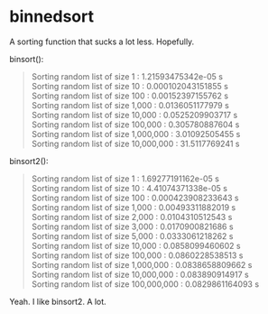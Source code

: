 binnedsort
==========

A sorting function that sucks a lot less. Hopefully.

binsort():

>Sorting random list of size          1 :  1.21593475342e-05 s  
>Sorting random list of size         10 :  0.000102043151855 s  
>Sorting random list of size        100 :  0.00152397155762 s  
>Sorting random list of size      1,000 :  0.0136051177979 s  
>Sorting random list of size     10,000 :  0.0525209903717 s  
>Sorting random list of size    100,000 :  0.305780887604 s  
>Sorting random list of size  1,000,000 :  3.01092505455 s  
>Sorting random list of size 10,000,000 :  31.5117769241 s  

binsort2():

>Sorting random list of size           1 :  1.69277191162e-05 s  
>Sorting random list of size          10 :  4.41074371338e-05 s  
>Sorting random list of size         100 :  0.000423908233643 s  
>Sorting random list of size       1,000 :  0.00493311882019 s  
>Sorting random list of size       2,000 :  0.0104310512543 s  
>Sorting random list of size       3,000 :  0.0170900821686 s  
>Sorting random list of size       5,000 :  0.0333061218262 s  
>Sorting random list of size      10,000 :  0.0858099460602 s  
>Sorting random list of size     100,000 :  0.0860228538513 s  
>Sorting random list of size   1,000,000 :  0.0838658809662 s  
>Sorting random list of size  10,000,000 :  0.083890914917 s  
>Sorting random list of size 100,000,000 :  0.0829861164093 s  

Yeah. I like binsort2. A lot.
